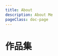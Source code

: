 ```yaml
---
title: About
description: About Me
pageClass: doc-page
---
```

# 作品集

<ClientOnly>
  <About />
</ClientOnly>
